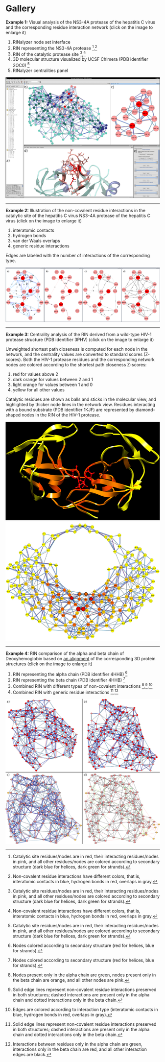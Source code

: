Gallery
=======

**Example 1:** Visual analysis of the NS3-4A protease of the hepatitis C virus and the corresponding residue interaction network (click on the image to enlarge it)

1.  RINalyzer node set interface
2.  RIN representing the NS3-4A protease [^1],[^2]
3.  RIN of the catalytic protease site [^1],[^2]
4.  3D molecular structure visualized by UCSF Chimera (PDB identifier 2OC0) [^1]
5.  RINalyzer centralities panel

[![Figure 1](examples/visual_analysis.png)](examples/visual_analysis.png)

  

* * *

**Example 2:** Illustration of the non-covalent residue interactions in the catalytic site of the hepatitis C virus NS3-4A protease of the hepatitis C virus (click on the image to enlarge it)

1.  interatomic contacts
2.  hydrogen bonds
3.  van der Waals overlaps
4.  generic residue interactions

Edges are labeled with the number of interactions of the corresponding type.

[![Figure 2](examples/interactions.png)](examples/interactions.png)

  

* * *

**Example 3:** Centrality analysis of the RIN derived from a wild-type HIV-1 protease structure (PDB identifier 3PHV) (click on the image to enlarge it)

Unweighted shortest path closeness is computed for each node in the network, and the centrality values are converted to standard scores (Z-scores). Both the HIV-1 protease residues and the corresponding network nodes are colored according to the shortest path closeness Z-scores:

1.  red for values above 2
2.  dark orange for values between 2 and 1
3.  light orange for values between 1 and 0
4.  yellow for all other values

Catalytic residues are shown as balls and sticks in the molecular view, and highlighted by thicker node lines in the network view. Residues interacting with a bound substrate (PDB identifier 1KJF) are represented by diamond-shaped nodes in the RIN of the HIV-1 protease.

[![Figure 3](examples/cent_analysis.png)](examples/cent_analysis.png)

  

* * *

**Example 4:** RIN comparison of the alpha and beta chain of Deoxyhemoglobin based on [an alignment](http://www.rcsb.org/pdb/workbench/showPrecalcAlignment.do?action=pw_fatcat&pdb1=4HHB&chain1=A&pdb2=4HHB&chain2=B) of the corresponding 3D protein structures (click on the image to enlarge it)

1.  RIN representing the alpha chain (PDB identifier 4HHB) [^3]
2.  RIN representing the beta chain (PDB identifier 4HHB) [^3]
3.  Combined RIN with different types of non-covalent interactions [^4],[^5],[^6]
4.  Combined RIN with generic residue interactions [^5],[^7]

[^1]: Catalytic site residues/nodes are in red, their interacting residues/nodes in pink, and all other residues/nodes are colored according to secondary structure (dark blue for helices, dark green for strands).  
[^2]: Non-covalent residue interactions have different colors, that is, interatomic contacts in blue, hydrogen bonds in red, overlaps in gray.
[^3]: Nodes colored according to secondary structure (red for helices, blue for strands).  
[^4]: Nodes present only in the alpha chain are green, nodes present only in the beta chain are orange, and all other nodes are pink.  
[^5]: Solid edge lines represent non-covalent residue interactions preserved in both structures; dashed interactions are present only in the alpha chain and dotted interactions only in the beta chain.  
[^6]: Edges are colored according to interaction type (interatomic contacts in blue, hydrogen bonds in red, overlaps in gray).  
[^7]: Interactions between residues only in the alpha chain are green, interactions only in the beta chain are red, and all other interaction edges are black.  

[![Figure 4](examples/combined.png)](examples/combined.png)
